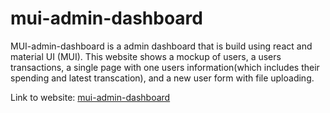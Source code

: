 # mui-admin-dashboard

MUI-admin-dashboard is a admin dashboard that is build using react and material UI (MUI). This website shows a mockup of users, 
a users transactions, a single page with one users information(which includes their spending and latest transcation), and a new user form with file uploading.

Link to website: [mui-admin-dashboard](https://quiet-jalebi-8d70fe.netlify.app/)
